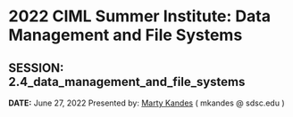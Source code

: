 # 2022 CIML Summer Institute: Data Management and File Systems

## SESSION: 2.4_data_management_and_file_systems

**DATE:** June 27, 2022
Presented by: [Marty Kandes](https://www.linkedin.com/in/marty-kandes-b53a34144/) ( mkandes  @  sdsc.edu )

